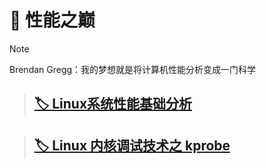 # 🌋 性能之巅

>[!NOTE]
>
>Brendan Gregg：我的梦想就是将计算机性能分析变成一门科学

>## [🏷️ Linux系统性能基础分析](posts/性能之巅/Linux系统性能基础分析.md)

>## [🏷️ Linux 内核调试技术之 kprobe](posts/性能之巅/linux内核调试技术之kprobe.md)







